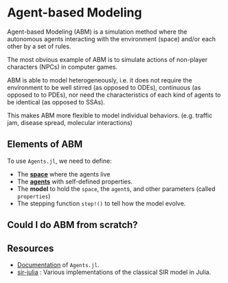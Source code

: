 # Agent-based Modeling

Agent-based Modeling (ABM) is a simulation method where the autonomous agents interacting with the environment (space) and/or each other by a set of rules.

The most obvious example of ABM is to simulate actions of non-player characters (NPCs) in computer games.

ABM is able to model heterogeneously, i.e. it does not require the environment to be well stirred (as opposed to ODEs), continuous (as opposed to to PDEs), nor need the characteristics of each kind of agents to be identical (as opposed to SSAs).

This makes ABM more flexible to model individual behaviors. (e.g. traffic jam, disease spread, molecular interactions)

## Elements of ABM

To use `Agents.jl`, we need to define:

- The [**space**](https://juliadynamics.github.io/Agents.jl/stable/api/#Available-spaces) where the agents live
- The [**agents**](https://juliadynamics.github.io/Agents.jl/stable/api/#@agent-macro) with self-defined properties.
- The **model** to hold the `space`, the `agent`s, and other parameters (called `properties`)
- The stepping function `step!()` to tell how the model evolve.

## Could I do ABM from scratch?


## Resources

- [Documentation](https://juliadynamics.github.io/Agents.jl/stable/) of `Agents.jl`.
- [sir-julia](https://github.com/epirecipes/sir-julia) : Various implementations of the classical SIR model in Julia.
